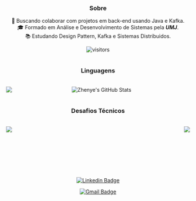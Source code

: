 <div align="center" >

### Sobre
 🚀 Buscando colaborar com projetos em back-end usando Java e Kafka.
 <br> 🎓 Formado em Análise e Desenvolvimento de Sistemas pela ***UMJ***.
  <br> 📚 Estudando Design Pattern, Kafka e Sistemas Distribuidos.

![visitors](https://visitor-badge.laobi.icu/badge?page_id=peroalcantara9568)
<div align="center"> 
 
 #
 
###  Linguagens 


<br>
<img align="center" src="https://github-readme-stats.vercel.app/api/top-langs/?username=pedroalcantara9568&hide=c%2B%2B,c,matlab,assembly&title_color=fff&text_color=8a919a&icon_color=fff&bg_color=111" alt="Zhenye's GitHub Stats" />  
 <img align="left" src="https://github-readme-stats.vercel.app/api?username=pedroalcantara9568&show_icons=true&line_height=27&count_private=true&title_color=fff&text_color=fff&icon_color=fff&bg_color=111"  />
 
 #
 
 ###  Desafios Técnicos 


<br>
<a href="https://github.com/pedroalcantara9568/delivery-api">
  <img align="left" src="https://github-readme-stats.vercel.app/api/pin/?username=pedroalcantara9568&repo=delivery-api&show_icons=true&line_height=27&title_color=fff&text_color=fff&icon_color=fff&bg_color=111"/>
</a>
<a href="https://github.com/pedroalcantara9568/pauta-api">
  <img align="right" src="https://github-readme-stats.vercel.app/api/pin/?username=pedroalcantara9568&repo=pauta-api&theme=compact&=show_icons=true&line_height=27&title_color=fff&text_color=fff&icon_color=fff&bg_color=111"/>
</a>

 #
 
  #
<br>
<br>
<br>
<br>

 <br/> [![Linkedin Badge](https://img.shields.io/badge/-PedroAlcântara-blue?style=plastic&logo=Linkedin&logoColor=white&link=https://www.linkedin.com/in/pedroalcantara82/)](https://www.linkedin.com/in/pedroalcantara82/) 
  
[![Gmail Badge](https://img.shields.io/badge/-pedroalcantara.info@gmail.com-c14438?style=plastic&logo=Gmail&logoColor=white&link=mailto:pedroalcantara.info@gmail.com)](mailto:pedroalcantara.info@gmail.com)

 #

</div>
